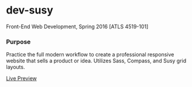 # dev-susy
Front-End Web Development, Spring 2016 [ATLS 4519-101]

### Purpose
Practice the full modern workflow to create a professional responsive website that sells a product or idea. Utilizes Sass, Compass, and Susy grid layouts.

[Live Preview](http://creative.colorado.edu/~chhs9974/dev/dev-susy/)
